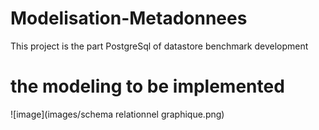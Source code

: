 # Modelisation-Metadonnees
This project is the part PostgreSql of datastore benchmark development

# the modeling to be implemented
![image](images/schema relationnel graphique.png)
